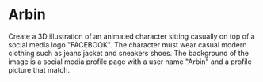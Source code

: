# Arbin
Create a 3D illustration of an animated character sitting casually on top of a social media logo "FACEBOOK". The character must wear casual modern clothing such as jeans jacket and sneakers shoes. The background of the image is a social media profile page with a user name "Arbin" and a profile picture that match.

